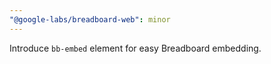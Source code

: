 ```yaml
---
"@google-labs/breadboard-web": minor
---
```


Introduce `bb-embed` element for easy Breadboard embedding.
